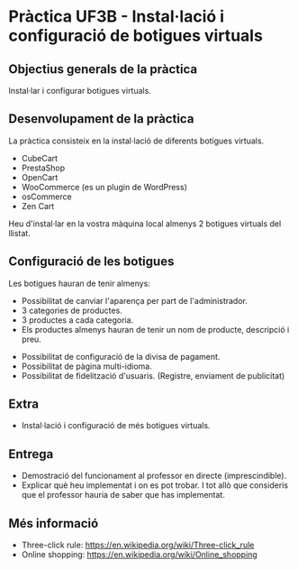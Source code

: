 # Pràctica UF3B - Instal·lació i configuració de botigues virtuals
## Objectius generals de la pràctica
Instal·lar i configurar botigues virtuals.

## Desenvolupament de la pràctica
La pràctica consisteix en la instal·lació de diferents botigues virtuals.
* CubeCart
* PrestaShop
* OpenCart
* WooCommerce (es un plugin de WordPress)
* osCommerce
* Zen Cart

Heu d'instal·lar en la vostra màquina local almenys 2 botigues virtuals del llistat.

## Configuració de les botigues
Les botigues hauran de tenir almenys:
* Possibilitat de canviar l'aparença per part de l'administrador.
* 3 categories de productes.
* 3 productes a cada categoria.
* Els productes almenys hauran de tenir un nom de producte, descripció i preu.
<!--
* La botiga ha d'oferir la possibilitat de fer el pagament dels productes (paypal development).
-->
* Possibilitat de configuració de la divisa de pagament.
* Possibilitat de pàgina multi-idioma.
* Possibilitat de fidelització d'usuaris. (Registre, enviament de publicitat)

## Extra
* Instal·lació i configuració de més botigues virtuals.
<!-- * Instal·lació en el servidor local del puig una o més botigues virtuals, utilitzeu les credencials que us han arribat al mail (en cas de no rebre cap credencial consulta al professor).
-->

## Entrega
* Demostració del funcionament al professor en directe (imprescindible).
* Explicar què heu implementat i on es pot trobar. I tot allò que consideris que el professor hauria de saber que has implementat.

## Més informació
* Three-click rule: https://en.wikipedia.org/wiki/Three-click_rule
* Online shopping: https://en.wikipedia.org/wiki/Online_shopping
